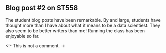 ## Blog post \#2 on ST558
The student blog posts have been remarkable.  By and large, students have thought more than I have about what it means to be a data scientiest.  They also seem to be better writers than me!
Running the class has been enjoyable so far.
<!-- This is a comment. -->
<!- This is not a comment. ->

